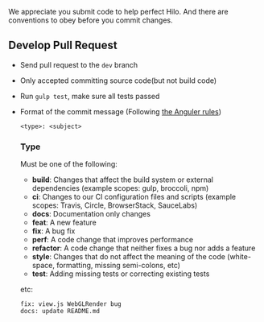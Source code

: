 We appreciate you submit code to help perfect Hilo. And there are conventions to obey before you commit changes.

## Develop Pull Request
* Send pull request to the ```dev``` branch
* Only accepted committing source code(but not build code)
* Run ```gulp test```, make sure all tests passed
* Format of the commit message (Following [the Anguler rules](https://github.com/angular/angular/blob/22b96b9/CONTRIBUTING.md#type))

    ```
    <type>: <subject>
    ```

    ### Type
    Must be one of the following:

    * **build**: Changes that affect the build system or external dependencies (example scopes: gulp, broccoli, npm)
    * **ci**: Changes to our CI configuration files and scripts (example scopes: Travis, Circle, BrowserStack, SauceLabs)
    * **docs**: Documentation only changes
    * **feat**: A new feature
    * **fix**: A bug fix
    * **perf**: A code change that improves performance
    * **refactor**: A code change that neither fixes a bug nor adds a feature
    * **style**: Changes that do not affect the meaning of the code (white-space, formatting, missing semi-colons, etc)
    * **test**: Adding missing tests or correcting existing tests


    etc:

    ```
    fix: view.js WebGLRender bug
    docs: update README.md
    ```
